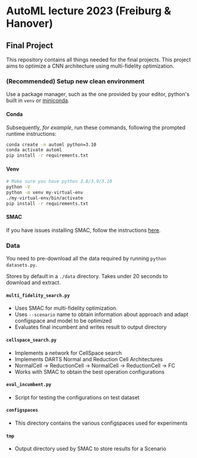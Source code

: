 # AutoML lecture 2023 (Freiburg & Hanover)
## Final Project

This repository contains all things needed for the final projects.
This project aims to optimize a CNN architecture using multi-fidelity optimization.

### (Recommended) Setup new clean environment

Use a package manager, such as the one provided by your editor, python's built in `venv`
or [miniconda](https://docs.conda.io/en/latest/miniconda.html#system-requirements).

#### Conda
Subsequently, *for example*, run these commands, following the prompted runtime instructions:
```bash
conda create -n automl python=3.10
conda activate automl
pip install -r requirements.txt
```

#### Venv

```bash
# Make sure you have python 3.8/3.9/3.10
python -V
python -m venv my-virtual-env
./my-virtual-env/bin/activate
pip install -r requirements.txt
```

#### SMAC
If you have issues installing SMAC,
follow the instructions [here](https://automl.github.io/SMAC3/main/1_installation.html).


### Data
You need to pre-download all the data required by running `python datasets.py`.

Stores by default in a `./data` directory. Takes under 20 seconds to download and extract.

#### `multi_fidelity_search.py`
* Uses SMAC for multi-fidelity optimization.
* Uses `--scenario` name to obtain information about approach and adapt configspace and model to be optimized
* Evaluates final incumbent and writes result to output directory

#### `cellspace_search.py`
* Implements a network for CellSpace search
* Implements DARTS Normal and Reduction Cell Architectures
* NormalCell -> ReductionCell -> NormalCell -> ReductionCell -> FC
* Works with SMAC to obtain the best operation configurations

#### `eval_incumbent.py`
* Script for testing the configurations on test dataset

#### `configspaces`
* This directory contains the various configspaces used for experiments

#### `tmp`
* Output directory used by SMAC to store results for a Scenario

